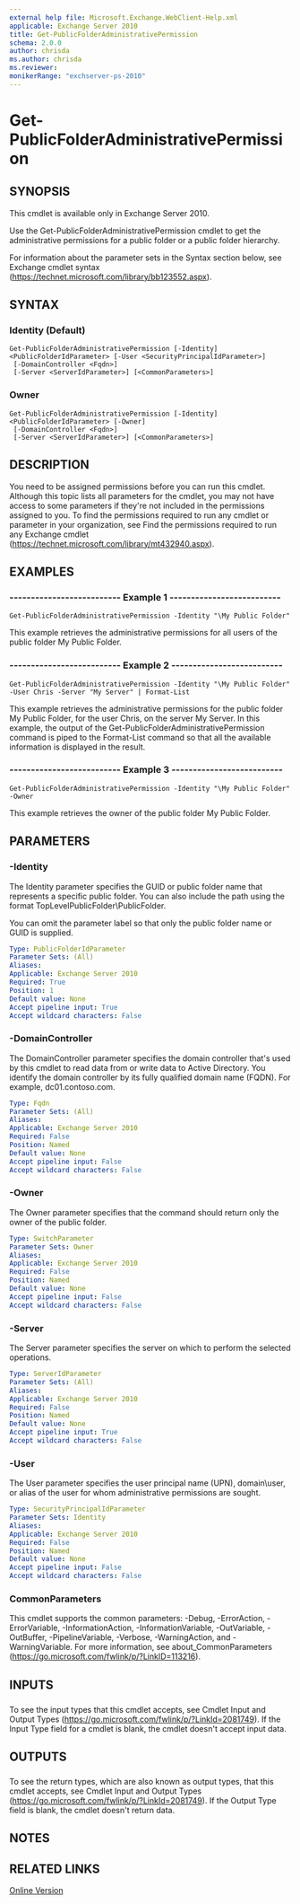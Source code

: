 ```yaml
---
external help file: Microsoft.Exchange.WebClient-Help.xml
applicable: Exchange Server 2010
title: Get-PublicFolderAdministrativePermission
schema: 2.0.0
author: chrisda
ms.author: chrisda
ms.reviewer:
monikerRange: "exchserver-ps-2010"
---
```


# Get-PublicFolderAdministrativePermission

## SYNOPSIS
This cmdlet is available only in Exchange Server 2010.

Use the Get-PublicFolderAdministrativePermission cmdlet to get the administrative permissions for a public folder or a public folder hierarchy.

For information about the parameter sets in the Syntax section below, see Exchange cmdlet syntax (https://technet.microsoft.com/library/bb123552.aspx).

## SYNTAX

### Identity (Default)
```
Get-PublicFolderAdministrativePermission [-Identity] <PublicFolderIdParameter> [-User <SecurityPrincipalIdParameter>]
 [-DomainController <Fqdn>]
 [-Server <ServerIdParameter>] [<CommonParameters>]
```

### Owner
```
Get-PublicFolderAdministrativePermission [-Identity] <PublicFolderIdParameter> [-Owner]
 [-DomainController <Fqdn>]
 [-Server <ServerIdParameter>] [<CommonParameters>]
```

## DESCRIPTION
You need to be assigned permissions before you can run this cmdlet. Although this topic lists all parameters for the cmdlet, you may not have access to some parameters if they're not included in the permissions assigned to you. To find the permissions required to run any cmdlet or parameter in your organization, see Find the permissions required to run any Exchange cmdlet (https://technet.microsoft.com/library/mt432940.aspx).

## EXAMPLES

### -------------------------- Example 1 --------------------------
```
Get-PublicFolderAdministrativePermission -Identity "\My Public Folder"
```

This example retrieves the administrative permissions for all users of the public folder My Public Folder.

### -------------------------- Example 2 --------------------------
```
Get-PublicFolderAdministrativePermission -Identity "\My Public Folder" -User Chris -Server "My Server" | Format-List
```

This example retrieves the administrative permissions for the public folder My Public Folder, for the user Chris, on the server My Server. In this example, the output of the Get-PublicFolderAdministrativePermission command is piped to the Format-List command so that all the available information is displayed in the result.

### -------------------------- Example 3 --------------------------
```
Get-PublicFolderAdministrativePermission -Identity "\My Public Folder" -Owner
```

This example retrieves the owner of the public folder My Public Folder.

## PARAMETERS

### -Identity
The Identity parameter specifies the GUID or public folder name that represents a specific public folder. You can also include the path using the format TopLevelPublicFolder\\PublicFolder.

You can omit the parameter label so that only the public folder name or GUID is supplied.

```yaml
Type: PublicFolderIdParameter
Parameter Sets: (All)
Aliases:
Applicable: Exchange Server 2010
Required: True
Position: 1
Default value: None
Accept pipeline input: True
Accept wildcard characters: False
```

### -DomainController
The DomainController parameter specifies the domain controller that's used by this cmdlet to read data from or write data to Active Directory. You identify the domain controller by its fully qualified domain name (FQDN). For example, dc01.contoso.com.

```yaml
Type: Fqdn
Parameter Sets: (All)
Aliases:
Applicable: Exchange Server 2010
Required: False
Position: Named
Default value: None
Accept pipeline input: False
Accept wildcard characters: False
```

### -Owner
The Owner parameter specifies that the command should return only the owner of the public folder.

```yaml
Type: SwitchParameter
Parameter Sets: Owner
Aliases:
Applicable: Exchange Server 2010
Required: False
Position: Named
Default value: None
Accept pipeline input: False
Accept wildcard characters: False
```

### -Server
The Server parameter specifies the server on which to perform the selected operations.

```yaml
Type: ServerIdParameter
Parameter Sets: (All)
Aliases:
Applicable: Exchange Server 2010
Required: False
Position: Named
Default value: None
Accept pipeline input: True
Accept wildcard characters: False
```

### -User
The User parameter specifies the user principal name (UPN), domain\\user, or alias of the user for whom administrative permissions are sought.

```yaml
Type: SecurityPrincipalIdParameter
Parameter Sets: Identity
Aliases:
Applicable: Exchange Server 2010
Required: False
Position: Named
Default value: None
Accept pipeline input: False
Accept wildcard characters: False
```

### CommonParameters
This cmdlet supports the common parameters: -Debug, -ErrorAction, -ErrorVariable, -InformationAction, -InformationVariable, -OutVariable, -OutBuffer, -PipelineVariable, -Verbose, -WarningAction, and -WarningVariable. For more information, see about_CommonParameters (https://go.microsoft.com/fwlink/p/?LinkID=113216).

## INPUTS

###  
To see the input types that this cmdlet accepts, see Cmdlet Input and Output Types (https://go.microsoft.com/fwlink/p/?LinkId=2081749). If the Input Type field for a cmdlet is blank, the cmdlet doesn't accept input data.

## OUTPUTS

###  
To see the return types, which are also known as output types, that this cmdlet accepts, see Cmdlet Input and Output Types (https://go.microsoft.com/fwlink/p/?LinkId=2081749). If the Output Type field is blank, the cmdlet doesn't return data. 

## NOTES

## RELATED LINKS

[Online Version](https://technet.microsoft.com/library/e0d52900-ee08-4f7e-bb13-a0fabee1d26f.aspx)
